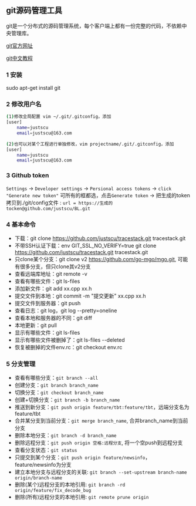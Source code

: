 ## git源码管理工具

git是一个分布式的源码管理系统，每个客户端上都有一份完整的代码，不依赖中央管理库。

[git官方网址](http://git-scm.com/about)

[git中文教程](http://www.liaoxuefeng.com/wiki/0013739516305929606dd18361248578c67b8067c8c017b000)

### 1 安装
sudo apt-get install git

### 2 修改用户名
```sh
(1)修改全局配置 vim ~/.git/.gitconfig，添加
[user]
    name=justscu
    email=justscu@163.com
    
(2)也可以对某个工程进行单独修改，vim projectname/.git/.gitconfig，添加
[user]
    name=justscu
    email=justscu@163.com
```

### 3 Github token

`Settings` -> `Developer settings` -> `Persional access tokens` -> `click "Generate new token"` 可所有的框都选，点击`Generate token` 
-> 把生成的token拷贝到./git/config文件 : `url = https://生成的tocken@github.com/justscu/BL.git`


### 4 基本命令
- 下载：git clone https://github.com/justscu/tracestack.git  tracestack.git 
- 不带SSH认证下载：env GIT_SSL_NO_VERIFY=true git clone https://github.com/justscu/tracestack.git  tracestack.git
- 只clone某个分支：git clone v2 https://github.com/go-mgo/mgo.git, 可能有很多分支，但只clone其v2分支 
- 查看远端库地址：git remote -v
- 查看有哪些文件：git ls-files
- 添加新文件：git add xx.cpp xx.h
- 提交文件到本地：git commit -m "提交更新" xx.cpp xx.h
- 提交文件到服务器：git push
- 查看日志：git log，git log --pretty=oneline
- 查看本地和服务器的不同：git diff
- 本地更新：git pull
- 显示有哪些文件：git ls-files
- 显示有哪些文件被删掉了：git ls-files --deleted 
- 恢复被删掉的文件env.rc：git checkout env.rc 

### 5 分支管理
- 查看有哪些分支：`git branch --all`
- 创建分支：`git branch branch_name`
- 切换分支：`git checkout branch_name`
- 创建+切换分支：`git branch -b branch_name`
- 推送到新分支：`git push origin feature/tbt:feature/tbt`，远端分支名为feature/tbt
- 合并某分支到当前分支：`git merge branch_name`, 合并branch_name到当前分支
- 删除本地分支：`git branch -d branch_name`
- 删除远程分支：`git push origin 空格:远程分支`, 将一个空push到远程分支
- 查看分支状态：`git status`
- 只提交到某个分支：`git push origin feature/newsinfo`，feature/newsinfo为分支
- 建立本地分支与远程分支的关联: `git branch --set-upstream branch-name origin/branch-name`
- 删除(某个)远程分支的本地引用: `git branch -rd origin/feature/fix_decode_bug`
- 删除(所有)远程分支的本地引用: `git remote prune origin`
